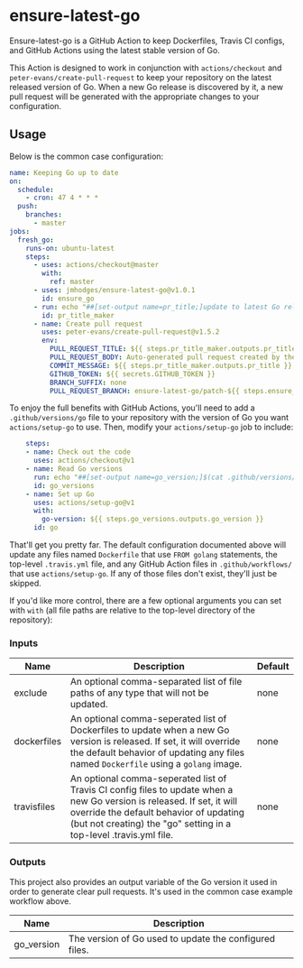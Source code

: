 # ensure-latest-go

Ensure-latest-go is a GitHub Action to keep Dockerfiles, Travis CI configs,
and GitHub Actions using the latest stable version of Go.


This Action is designed to work in conjunction with `actions/checkout` and
`peter-evans/create-pull-request` to keep your repository on the latest released
version of Go. When a new Go release is discovered by it, a new pull request
will be generated with the appropriate changes to your configuration.

## Usage
Below is the common case configuration:

```yaml
name: Keeping Go up to date
on:
  schedule:
    - cron: 47 4 * * *
  push:
    branches:
      - master
jobs:
  fresh_go:
    runs-on: ubuntu-latest
    steps:
      - uses: actions/checkout@master
        with:
          ref: master
      - uses: jmhodges/ensure-latest-go@v1.0.1
        id: ensure_go
      - run: echo "##[set-output name=pr_title;]update to latest Go release ${{ steps.ensure_go.outputs.go_version}}"
        id: pr_title_maker
      - name: Create pull request
        uses: peter-evans/create-pull-request@v1.5.2
        env:
          PULL_REQUEST_TITLE: ${{ steps.pr_title_maker.outputs.pr_title }}
          PULL_REQUEST_BODY: Auto-generated pull request created by the GitHub Actions [create-pull-request](https://github.com/peter-evans/create-pull-request) and [ensure-latest-go](https://github.com/jmhodges/ensure-latest-go). 
          COMMIT_MESSAGE: ${{ steps.pr_title_maker.outputs.pr_title }}
          GITHUB_TOKEN: ${{ secrets.GITHUB_TOKEN }}
          BRANCH_SUFFIX: none
          PULL_REQUEST_BRANCH: ensure-latest-go/patch-${{ steps.ensure_go.outputs.go_version }}
```

To enjoy the full benefits with GitHub Actions, you'll need to add a `.github/versions/go` file to your repository with the version of Go you want `actions/setup-go` to use. Then, modify your `actions/setup-go` job to include:

```yaml
    steps:
    - name: Check out the code
      uses: actions/checkout@v1
    - name: Read Go versions
      run: echo "##[set-output name=go_version;]$(cat .github/versions/go)"
      id: go_versions
    - name: Set up Go
      uses: actions/setup-go@v1
      with:
        go-version: ${{ steps.go_versions.outputs.go_version }}
      id: go

```

That'll get you pretty far. The default configuration documented above will
update any files named `Dockerfile` that use `FROM golang` statements, the
top-level `.travis.yml` file, and any GitHub Action files in
`.github/workflows/` that use `actions/setup-go`. If any of those files don't
exist, they'll just be skipped.

If you'd like more control, there are a few optional arguments you can set with `with` (all file paths are relative to the top-level directory of the repository):

### Inputs

| Name | Description | Default |
| --- | --- | --- |
| exclude | An optional comma-separated list of file paths  of any type that will not be updated.| none |
| dockerfiles | An optional comma-seperated list of Dockerfiles to update when a new Go version is released. If set, it will override the default behavior of updating any files named `Dockerfile` using a `golang` image. | none |
| travisfiles | An optional comma-seperated list of Travis CI config files to update when a new Go version is released. If set, it will override the default behavior of updating (but not creating) the "go" setting in a top-level .travis.yml file. | none |

### Outputs

This project also provides an output variable of the Go version it used in order
to generate clear pull requests. It's used in the common case example workflow
above.

| Name | Description |
| --- | --- |
| go_version | The version of Go used to update the configured files. |
